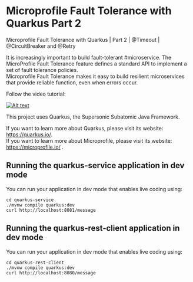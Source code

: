 # Microprofile Fault Tolerance with Quarkus Part 2
Microprofile Fault Tolerance with Quarkus | Part 2 | @Timeout | @CircuitBreaker and @Retry

It is increasingly important to build fault-tolerant #microservice. 
The MicroProfile Fault Tolerance feature defines a standard API to implement a set of fault tolerance policies. \
Microprofile Fault Tolerance makes it easy to build resilient microservices that provide reliable function, even when errors occur.

Follow the video tutorial:

[![Alt text](https://user-images.githubusercontent.com/8536722/110162186-aa6eab00-7dee-11eb-8289-bd3cf6c13a11.png)](https://youtu.be/d3YZ-PVex78 "Click to play on Youtube.com")


This project uses Quarkus, the Supersonic Subatomic Java Framework.

If you want to learn more about Quarkus, please visit its website: https://quarkus.io/. \
If you want to learn more about Microprofile, please visit its website: https://microprofile.io/ .

## Running the quarkus-service application in dev mode

You can run your application in dev mode that enables live coding using:
```shell script
cd quarkus-service
./mvnw compile quarkus:dev
curl http://localhost:8081/message
```

## Running the quarkus-rest-client application in dev mode

You can run your application in dev mode that enables live coding using:
```shell script
cd quarkus-rest-client
./mvnw compile quarkus:dev
curl http://localhost:8080/message
```
